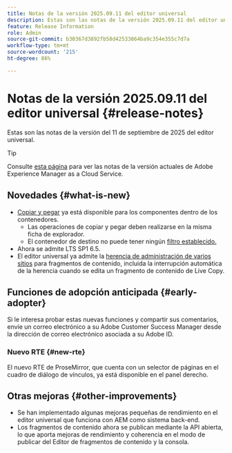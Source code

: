 ```yaml
---
title: Notas de la versión 2025.09.11 del editor universal
description: Estas son las notas de la versión 2025.09.11 del editor universal.
feature: Release Information
role: Admin
source-git-commit: b30367d3892fb58d42533864ba9c354e355c7d7a
workflow-type: tm+mt
source-wordcount: '215'
ht-degree: 86%

---
```



# Notas de la versión 2025.09.11 del editor universal {#release-notes}

Estas son las notas de la versión del 11 de septiembre de 2025 del editor universal.

>[!TIP]
>
>Consulte [esta página](/help/release-notes/release-notes-cloud/release-notes-current.md) para ver las notas de la versión actuales de Adobe Experience Manager as a Cloud Service.

## Novedades {#what-is-new}

* [Copiar y pegar](/help/sites-cloud/authoring/universal-editor/authoring.md#copy-paste) ya está disponible para los componentes dentro de los contenedores.
   * Las operaciones de copiar y pegar deben realizarse en la misma ficha de explorador.
   * El contenedor de destino no puede tener ningún [filtro establecido.](/help/implementing/universal-editor/filtering.md)
* Ahora se admite LTS SP1 6.5.
* El editor universal ya admite la [herencia de administración de varios sitios](/help/sites-cloud/authoring/universal-editor/inheritance.md) para fragmentos de contenido, incluida la interrupción automática de la herencia cuando se edita un fragmento de contenido de Live Copy.

## Funciones de adopción anticipada {#early-adopter}

Si le interesa probar estas nuevas funciones y compartir sus comentarios, envíe un correo electrónico a su Adobe Customer Success Manager desde la dirección de correo electrónico asociada a su Adobe ID.

### Nuevo RTE {#new-rte}

El nuevo RTE de ProseMirror, que cuenta con un selector de páginas en el cuadro de diálogo de vínculos, ya está disponible en el panel derecho.

## Otras mejoras {#other-improvements}

* Se han implementado algunas mejoras pequeñas de rendimiento en el editor universal que funciona con AEM como sistema back-end.
* Los fragmentos de contenido ahora se publican mediante la API abierta, lo que aporta mejoras de rendimiento y coherencia en el modo de publicar del Editor de fragmentos de contenido y la consola.

